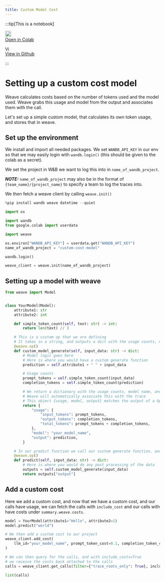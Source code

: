 ```yaml
---
title: Custom Model Cost
---
```



:::tip[This is a notebook]

<a href="https://colab.research.google.com/github/wandb/weave/blob/master/docs/./notebooks/custom_model_cost.ipynb" target="_blank" rel="noopener noreferrer" class="navbar__item navbar__link button button--secondary button--med margin-right--sm notebook-cta-button"><div><img src="https://upload.wikimedia.org/wikipedia/commons/archive/d/d0/20221103151430%21Google_Colaboratory_SVG_Logo.svg" alt="Open In Colab" height="20px" /><div>Open in Colab</div></div></a>

<a href="https://github.com/wandb/weave/blob/master/docs/./notebooks/custom_model_cost.ipynb" target="_blank" rel="noopener noreferrer" class="navbar__item navbar__link button button--secondary button--med margin-right--sm notebook-cta-button"><div><img src="https://upload.wikimedia.org/wikipedia/commons/9/91/Octicons-mark-github.svg" alt="View in Github" height="15px" /><div>View in Github</div></div></a>

:::



<!--- @wandbcode{prompt-optim-notebook} -->

# Setting up a custom cost model

Weave calculates costs based on the number of tokens used and the model used.
Weave grabs this usage and model from the output and associates them with the call.

Let's set up a simple custom model, that calculates its own token usage, and stores that in weave.

## Set up the environment

We install and import all needed packages.
We set `WANDB_API_KEY` in our env so that we may easily login with `wandb.login()` (this should be given to the colab as a secret).

We set the project in W&B we want to log this into in `name_of_wandb_project`.

**_NOTE:_** `name_of_wandb_project` may also be in the format of `{team_name}/{project_name}` to specify a team to log the traces into.

We then fetch a weave client by calling `weave.init()`


```python
%pip install wandb weave datetime --quiet
```


```python
import os

import wandb
from google.colab import userdata

import weave

os.environ["WANDB_API_KEY"] = userdata.get("WANDB_API_KEY")
name_of_wandb_project = "custom-cost-model"

wandb.login()
```


```python
weave_client = weave.init(name_of_wandb_project)
```

## Setting up a model with weave



```python
from weave import Model


class YourModel(Model):
    attribute1: str
    attribute2: int

    def simple_token_count(self, text: str) -> int:
        return len(text) // 3

    # This is a custom op that we are defining
    # It takes in a string, and outputs a dict with the usage counts, model name, and the output
    @weave.op()
    def custom_model_generate(self, input_data: str) -> dict:
        # Model logic goes here
        # Here is where you would have a custom generate function
        prediction = self.attribute1 + " " + input_data

        # Usage counts
        prompt_tokens = self.simple_token_count(input_data)
        completion_tokens = self.simple_token_count(prediction)

        # We return a dictionary with the usage counts, model name, and the output
        # Weave will automatically associate this with the trace
        # This object {usage, model, output} matches the output of a OpenAI Call
        return {
            "usage": {
                "input_tokens": prompt_tokens,
                "output_tokens": completion_tokens,
                "total_tokens": prompt_tokens + completion_tokens,
            },
            "model": "your_model_name",
            "output": prediction,
        }

    # In our predict function we call our custom generate function, and return the output.
    @weave.op()
    def predict(self, input_data: str) -> dict:
        # Here is where you would do any post processing of the data
        outputs = self.custom_model_generate(input_data)
        return outputs["output"]
```

## Add a custom cost

Here we add a custom cost, and now that we have a custom cost, and our calls have usage, we can fetch the calls with `include_cost` and our calls with have costs under `summary.weave.costs`.


```python
model = YourModel(attribute1="Hello", attribute2=1)
model.predict("world")

# We then add a custom cost to our project
weave_client.add_cost(
    llm_id="your_model_name", prompt_token_cost=0.1, completion_token_cost=0.2
)

# We can then query for the calls, and with include_costs=True
# we receive the costs back attached to the calls
calls = weave_client.get_calls(filter={"trace_roots_only": True}, include_costs=True)

list(calls)
```
